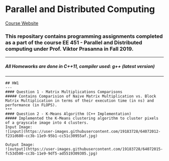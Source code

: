 # Parallel and Distributed Computing 

[Course Website](https://sites.usc.edu/prasanna/teaching/fall2019/ee451/)

### This repositary contains programming assignments completed as a part of the course EE 451 - Parallel and Distributed computing under Prof. Viktor Prasanna in Fall 2019.
---

##### All Homeworks are done in C++11, compiler used: g++ (latest version)

---
```
## HW1
---
#### Question 1 - Matrix Multiplications Comparisons
##### Contains Comparision of Naive Matrix Multiplication vs. Block Matrix Multiplication in terms of their execution time (in ns) and performance (in FLOPS).
***
#### Question 2 - K-Means Algorithm (C++ Implementation)
##### Implemented the K-Means clustering algorithm to cluster pixels of a grayscale image into 4 clusters.
Input Image:
![input](https://user-images.githubusercontent.com/19183728/64072012-f231d680-cc3b-11e9-95b1-cc51c30955af.jpg)

Output Image:
![output](https://user-images.githubusercontent.com/19183728/64072015-fc53d500-cc3b-11e9-9df5-ad5519309305.jpg)
```

